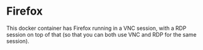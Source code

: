# Firefox

This docker container has Firefox running in a VNC session, with a RDP session on top of that (so that you can both use VNC and RDP for the same session).
